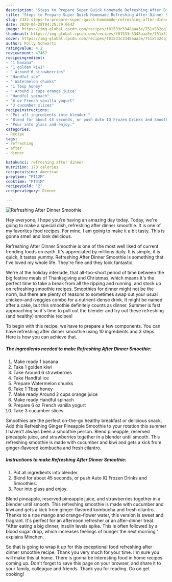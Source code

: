 ```yaml
---
description: "Steps to Prepare Super Quick Homemade Refreshing After Dinner Smoothie"
title: "Steps to Prepare Super Quick Homemade Refreshing After Dinner Smoothie"
slug: 2322-steps-to-prepare-super-quick-homemade-refreshing-after-dinner-smoothie
date: 2020-06-28T04:25:29.664Z
image: https://img-global.cpcdn.com/recipes/f01533c3348aaa3e/751x532cq70/refreshing-after-dinner-smoothie-recipe-main-photo.jpg
thumbnail: https://img-global.cpcdn.com/recipes/f01533c3348aaa3e/751x532cq70/refreshing-after-dinner-smoothie-recipe-main-photo.jpg
cover: https://img-global.cpcdn.com/recipes/f01533c3348aaa3e/751x532cq70/refreshing-after-dinner-smoothie-recipe-main-photo.jpg
author: Polly Schwartz
ratingvalue: 4.2
reviewcount: 47467
recipeingredient:
- "1 banana"
- "1 golden kiwi"
- " Around 6 strawberries"
- "Handful ice"
- " Watermelon chunks"
- "1 Tbsp honey"
- " Around 2 cups orange juice"
- "Handful spinach"
- "6 oz French vanilla yogurt"
- "3 cucumber slices"
recipeinstructions:
- "Put all ingredients into blender."
- "Blend for about 45 seconds, or push Auto IQ Frozen Drinks and Smoothies."
- "Pour into glass and enjoy."
categories:
- Recipe
tags:
- refreshing
- after
- dinner

katakunci: refreshing after dinner 
nutrition: 170 calories
recipecuisine: American
preptime: "PT12M"
cooktime: "PT31M"
recipeyield: "2"
recipecategory: Dinner

---
```



![Refreshing After Dinner Smoothie](https://img-global.cpcdn.com/recipes/f01533c3348aaa3e/751x532cq70/refreshing-after-dinner-smoothie-recipe-main-photo.jpg)

Hey everyone, I hope you're having an amazing day today. Today, we're going to make a special dish, refreshing after dinner smoothie. It is one of my favorites food recipes. For mine, I am going to make it a bit tasty. This is gonna smell and look delicious.

Refreshing After Dinner Smoothie is one of the most well liked of current trending foods on earth. It's appreciated by millions daily. It is simple, it is quick, it tastes yummy. Refreshing After Dinner Smoothie is something that I've loved my whole life. They're fine and they look fantastic.

We&#39;re at the holiday interlude, that all-too-short period of time between the big festive meals of Thanksgiving and Christmas, which means it&#39;s the perfect time to take a break from all the ripping and running, and stock up on refreshing smoothie recipes. Smoothies for dinner might not be the norm, but there are plenty of reasons to sometimes swap out your usual chicken-and-veggies combo for a nutrient-dense drink. It might be named after a cake, but this smoothie definitely counts as dinner. Summer is fast approaching so it&#39;s time to pull out the blender and try out these refreshing (and healthy) smoothie recipes!


To begin with this recipe, we have to prepare a few components. You can have refreshing after dinner smoothie using 10 ingredients and 3 steps. Here is how you can achieve that.

<!--inarticleads1-->

##### The ingredients needed to make Refreshing After Dinner Smoothie:

1. Make ready 1 banana
1. Take 1 golden kiwi
1. Take  Around 6 strawberries
1. Take Handful ice
1. Prepare  Watermelon chunks
1. Take 1 Tbsp honey
1. Make ready  Around 2 cups orange juice
1. Make ready Handful spinach
1. Prepare 6 oz French vanilla yogurt
1. Take 3 cucumber slices


Smoothies are the perfect on-the-go healthy breakfast or delicious snack. Add this Refreshing Ginger Pineapple Smoothie to your rotation this summer I haven&#39;t always been a smoothie person. Blend pineapple, reserved pineapple juice, and strawberries together in a blender until smooth. This refreshing smoothie is made with cucumber and kiwi and gets a kick from ginger-flavored kombucha and fresh cilantro. 

<!--inarticleads2-->

##### Instructions to make Refreshing After Dinner Smoothie:

1. Put all ingredients into blender.
1. Blend for about 45 seconds, or push Auto IQ Frozen Drinks and Smoothies.
1. Pour into glass and enjoy.


Blend pineapple, reserved pineapple juice, and strawberries together in a blender until smooth. This refreshing smoothie is made with cucumber and kiwi and gets a kick from ginger-flavored kombucha and fresh cilantro. Thanks to a ripe mango and orange-flower water, this version is sweet and fragrant. It&#39;s perfect for an afternoon refresher or an after-dinner treat. &#34;After eating a big dinner, insulin levels spike. This is often followed by a blood sugar drop, which increases feelings of hunger the next morning,&#34; explains Minchen. 

So that is going to wrap it up for this exceptional food refreshing after dinner smoothie recipe. Thank you very much for your time. I'm sure you will make this at home. There is gonna be interesting food in home recipes coming up. Don't forget to save this page on your browser, and share it to your family, colleague and friends. Thank you for reading. Go on get cooking!
